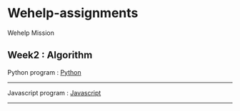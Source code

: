 # Wehelp-assignments
Wehelp Mission

## Week2 : Algorithm

Python program : 
[Python](python/)
<hr/>

Javascript program : 
[Javascript](javascript/README.md)
<hr/>
